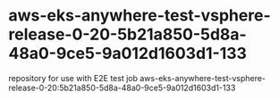 # aws-eks-anywhere-test-vsphere-release-0-20-5b21a850-5d8a-48a0-9ce5-9a012d1603d1-133
repository for use with E2E test job aws-eks-anywhere-test-vsphere-release-0-20:5b21a850-5d8a-48a0-9ce5-9a012d1603d1-133
